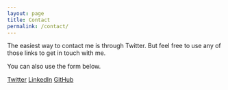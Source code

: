 ```yaml
---
layout: page
title: Contact
permalink: /contact/
---
```


The easiest way to contact me is through Twitter. But feel free to use any of those links to get in touch with me.

You can also use the form below.

[Twitter][twitter]
[LinkedIn][linkedin]
[GitHub][git]

[twitter]: http://www.twitter.com/sebpelletier "Twitter"
[linkedin]: http://www.linkedin.com "LinkedIn"
[git]: http://www.github.com "GitHub"
